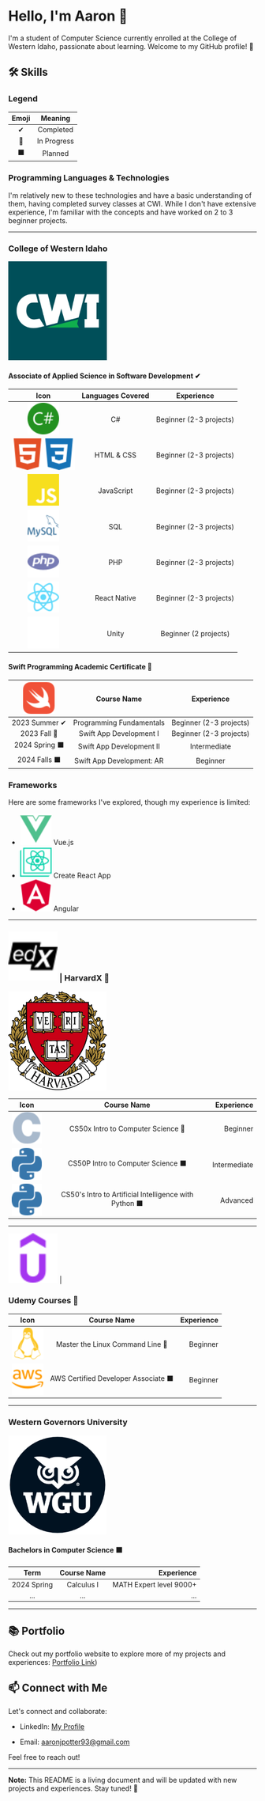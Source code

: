 <!--
**aaronjpotter93/aaronjpotter93** is a ✨ _special_ ✨ repository because its `README.md` (this file) appears on your GitHub profile.

Here are some ideas to get you started:

- 🔭 I’m currently working on ...
- 🌱 I’m currently learning ...
- 👯 I’m looking to collaborate on ...
- 🤔 I’m looking for help with ...
- 💬 Ask me about ...
- 📫 How to reach me: ...
- 😄 Pronouns: ...
- ⚡ Fun fact: ...
-->

# Hello, I'm Aaron 👋

I'm a student of Computer Science currently enrolled at the College of Western Idaho, passionate about learning. Welcome to my GitHub profile! 🚀

<!--
## 🔥 Current Projects

| Project | Description | Technologies | Preview |
|---------|-------------|--------------|---------|
| [Project 1](link-to-project) | Short description of Project 1 | Tech stack used | ![Project 1 Preview](link-to-project-image) |
| [Project 2](link-to-project) | Short description of Project 2 | Tech stack used | ![Project 2 Preview](link-to-project-image) |
-->

## 🛠️ Skills
### Legend

| Emoji | Meaning | 
|:---------:|:-------------:|
| ✔ | Completed |
| 🔄 | In Progress |
| ⬛ | Planned |

### Programming Languages & Technologies

I'm relatively new to these technologies and have a basic understanding of them, having completed survey classes at CWI. While I don't have extensive experience, I'm familiar with the concepts and have worked on 2 to 3 beginner projects.

---
<h3>College of Western Idaho</h3>
<img src="assets/cwilogo.png" width="200" height="200" alt="College of Western Idaho Logo">
<h4>Associate of Applied Science in Software Development ✔</h4>

| Icon| Languages Covered | Experience |
|:--------------------------:|:-------------------:|:------------:|
| <img src="assets/csharp.svg" width="64" height="64" alt="C Sharp Logo"> | C# | Beginner (2-3 projects) |
| <img src="assets/html5.svg" width="64" height="64" alt="HTML 5 Logo"><img src="assets/css3.svg" width="64" height="64" alt="CSS 3 Logo"> | HTML & CSS | Beginner (2-3 projects) |
| <img src="assets/javascript.svg" width="64" height="64" alt="JavaScript Logo">| JavaScript | Beginner (2-3 projects) |
| <img src="assets/mysql.svg" width="64" height="64" alt="My SQL Logo">| SQL | Beginner (2-3 projects) |
| <img src="assets/php.svg" width="64" height="64" alt="PHP Logo"> | PHP | Beginner (2-3 projects) |
| <img src="assets/react.svg" width="64" height="64" alt="React Logo"> | React Native | Beginner (2-3 projects) |
| <img src="assets/unity.svg" width="64" height="64" alt="Unity Logo"> | Unity | Beginner (2 projects) |


<h4>Swift Programming Academic Certificate 🔄</h4>

| <img src="assets/swift.svg" width="64" height="64" alt="Swift Logo"> | Course Name | Experience |
|:--------------------------:|:-------------------:|:------------:|
| 2023 Summer ✔ | Programming Fundamentals | Beginner (2-3 projects) |
| 2023 Fall 🔄 | Swift App Development I | Beginner (2-3 projects) |
| 2024 Spring ⬛ | Swift App Development II | Intermediate  |
| 2024 Falls ⬛ | Swift App Development: AR | Beginner |

### Frameworks

Here are some frameworks I've explored, though my experience is limited:

- <img src="assets/vuedotjs.svg" width="64" height="64" alt="Vue.js Logo"> Vue.js
- <img src="assets/createreactapp.svg" width="64" height="64" alt="Create React App Logo"> Create React App
- <img src="assets/angular.svg" width="64" height="64" alt="Angular Logo"> Angular

---
<h3><img src="assets/edx.svg" width="100" height="100" alt="edX Logo"> | HarvardX 🔄</h3>
<img src="assets/harvardlogo.png" width="200" height="200" alt="Harvard Logo"> 

| Icon | Course Name | Experience |
|:--------------------------:|:-------------------:|------------:|
| <img src="assets/c.svg" width="64" height="64" alt="C Logo">  | CS50x Intro to Computer Science 🔄 | Beginner |
| <img src="assets/python.svg" width="64" height="64" alt="Python Logo">  | CS50P Intro to Computer Science ⬛ | Intermediate |
| <img src="assets/python.svg" width="64" height="64" alt="Python Logo">  | CS50's Intro to Artificial Intelligence with Python ⬛ | Advanced |

---
<img src="assets/udemy.svg" width="100" height="100" alt="Udemy Logo"> | <h3>Udemy Courses 🔄</h3>

| Icon | Course Name | Experience |
|:--------------------------:|:-------------------:|------------:|
| <img src="assets/linux.svg" width="64" height="64" alt="Linux Logo">  | Master the Linux Command Line 🔄 | Beginner |
| <img src="assets/amazonaws.svg" width="64" height="64" alt="AWS Logo">  | AWS Certified Developer Associate ⬛ | Beginner |

---
<h3>Western Governors University</h3>
<img src="assets/wgulogo.png" width="200" height="200" alt="Western Governors University Logo">
<h4>Bachelors in Computer Science ⬛</h4>  

| Term | Course Name | Experience |
|:--------------------------:|:-------------------:|------------:|
| 2024 Spring | Calculus I | MATH Expert level 9000+ |
| ... | ... | ... |

---

## 📚 Portfolio

Check out my portfolio website to explore more of my projects and experiences: [Portfolio Link](https://aaronpotter6.wordpress.com/))

## 📫 Connect with Me

Let's connect and collaborate:

- LinkedIn: <a href="https://www.linkedin.com/in/aaron-potter-31b172107/" target="_blank">My Profile</a>

- Email: aaronjpotter93@gmail.com

Feel free to reach out!

---

**Note:** This README is a living document and will be updated with new projects and experiences. Stay tuned! 🌟

  
